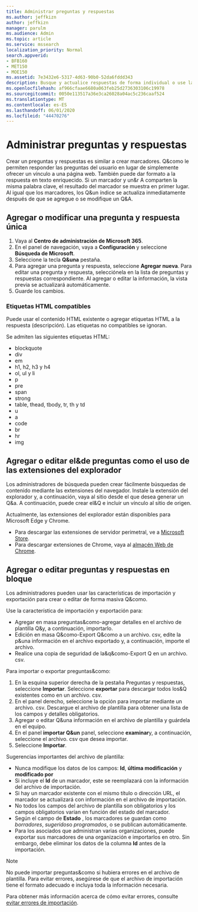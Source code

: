 ```yaml
---
title: Administrar preguntas y respuestas
ms.author: jeffkizn
author: jeffkizn
manager: parulm
ms.audience: Admin
ms.topic: article
ms.service: mssearch
localization_priority: Normal
search.appverid:
- BFB160
- MET150
- MOE150
ms.assetid: 7e3432e6-5317-4d63-90b0-52da6fddd343
description: Busque y actualice respuestas de forma individual o use las herramientas de búsqueda de Microsoft disponibles para editar las preguntas más&de una vez.
ms.openlocfilehash: af966cfaae6680a063feb25d2736303106c19978
ms.sourcegitcommit: 0050e113517a36e3ca26028a04ac5c236caaf524
ms.translationtype: MT
ms.contentlocale: es-ES
ms.lasthandoff: 06/01/2020
ms.locfileid: "44470276"
---
```

# <a name="manage-qas"></a>Administrar preguntas y respuestas

Crear un preguntas y respuestas es similar a crear marcadores. Q&como le permiten responder las preguntas del usuario en lugar de simplemente ofrecer un vínculo a una página web. También puede dar formato a la respuesta en texto enriquecido. Si un marcador y un&r A comparten la misma palabra clave, el resultado del marcador se muestra en primer lugar. Al igual que los marcadores, los Q&un índice se actualiza inmediatamente después de que se agregue o se modifique un Q&A.

## <a name="add-or-edit-a-single-qa"></a>Agregar o modificar una pregunta y respuesta única

1. Vaya al **Centro de administración de Microsoft 365**.
1. En el panel de navegación, vaya a **Configuración** y seleccione **Búsqueda de Microsoft**.
1. Seleccione la tecla **Q&una** pestaña.
1. Para agregar una pregunta y respuesta, seleccione **Agregar nueva**.
Para editar una pregunta y respuesta, selecciónela en la lista de preguntas y respuestas correspondiente. Al agregar o editar la información, la vista previa se actualizará automáticamente.
1. Guarde los cambios.

### <a name="supported-html-tags"></a>Etiquetas HTML compatibles

Puede usar el contenido HTML existente o agregar etiquetas HTML a la respuesta (descripción). Las etiquetas no compatibles se ignoran.

Se admiten las siguientes etiquetas HTML:

- blockquote
- div
- em
- h1, h2, h3 y h4
- ol, ul y li
- p
- pre
- span
- strong
- table, thead, tbody, tr, th y td
- u
- a
- code
- br
- hr
- img

## <a name="add-or-edit-qas-using-browser-extensions"></a>Agregar o editar el&de preguntas como el uso de las extensiones del explorador

Los administradores de búsqueda pueden crear fácilmente búsquedas de contenido mediante las extensiones del navegador. Instale la extensión del explorador y, a continuación, vaya al sitio desde el que desea generar un Q&a. A continuación, puede crear el&Q e incluir un vínculo al sitio de origen.

Actualmente, las extensiones del explorador están disponibles para Microsoft Edge y Chrome.

- Para descargar las extensiones de servidor perimetral, ve a [Microsoft Store](https://www.microsoft.com/p/microsoft-search-content-creator/9nrqdbcbwq55?activetab=pivot:overviewtab).
- Para descargar extensiones de Chrome, vaya al [almacén Web de Chrome](https://chrome.google.com/webstore/detail/microsoft-search-content/nocnablpaoeecfmfnjoheefkogmleipm).

## <a name="bulk-add-or-edit-qas"></a>Agregar o editar preguntas y respuestas en bloque

Los administradores pueden usar las características de importación y exportación para crear o editar de forma masiva Q&como.

Use la característica de importación y exportación para:

- Agregar en masa preguntas&como-agregar detalles en el archivo de plantilla Q&y, a continuación, importarlo.
- Edición en masa Q&como-Export Q&como a un archivo. csv, edite la p&una información en el archivo exportado y, a continuación, importe el archivo.
- Realice una copia de seguridad de la&q&como-Export Q en un archivo. csv.

Para importar o exportar preguntas&como:

1. En la esquina superior derecha de la pestaña Preguntas y respuestas, seleccione **Importar**.
Seleccione **exportar** para descargar todos los&Q existentes como en un archivo. csv.
1. En el panel derecho, seleccione la opción para importar mediante un archivo. csv. Descargue el archivo de plantilla para obtener una lista de los campos y detalles obligatorios.
1. Agregar o editar Q&una información en el archivo de plantilla y guárdela en el equipo.
1. En el panel **importar Q&un** panel, seleccione **examinar**y, a continuación, seleccione el archivo. csv que desea importar.
1. Seleccione **Importar**.

Sugerencias importantes del archivo de plantilla:

- Nunca modifique los datos de los campos: **Id**, **última modificación** y **modificado por**
- Si incluye el **Id** de un marcador, este se reemplazará con la información del archivo de importación.
- Si hay un marcador existente con el mismo título o dirección URL, el marcador se actualizará con información en el archivo de importación.
- No todos los campos del archivo de plantilla son obligatorios y los campos obligatorios varían en función del estado del marcador.
- Según el campo de **Estado** , los marcadores se guardan como *borradores*, *sugeridos*o *programados*, o se publican automáticamente.
- Para los asociados que administran varias organizaciones, puede exportar sus marcadores de una organización e importarlos en otro. Sin embargo, debe eliminar los datos de la columna **Id** antes de la importación.

> [!NOTE]
> No puede importar preguntas&como si hubiera errores en el archivo de plantilla. Para evitar errores, asegúrese de que el archivo de importación tiene el formato adecuado e incluya toda la información necesaria.

Para obtener más información acerca de cómo evitar errores, consulte [evitar errores de importación](manage-bookmarks.md#prevent-import-errors).
